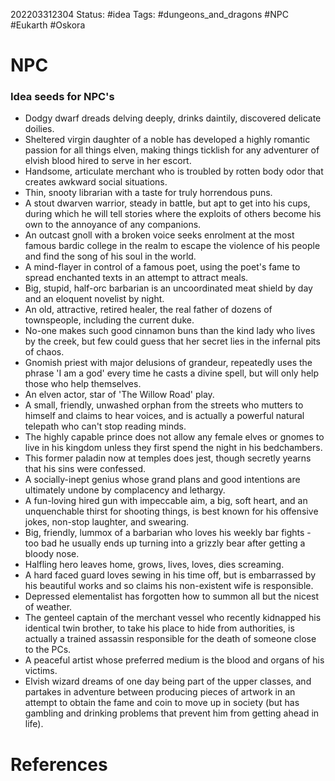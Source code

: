 202203312304
Status: #idea
Tags: #dungeons_and_dragons #NPC #Eukarth #Oskora 

# NPC
### Idea seeds for NPC's
- Dodgy dwarf dreads delving deeply, drinks daintily, discovered delicate doilies.
- Sheltered virgin daughter of a noble has developed a highly romantic passion for all things elven, making things ticklish for any adventurer of elvish blood hired to serve in her escort.
- Handsome, articulate merchant who is troubled by rotten body odor that creates awkward social situations.
- Thin, snooty librarian with a taste for truly horrendous puns.
- A stout dwarven warrior, steady in battle, but apt to get into his cups, during which he will tell stories where the exploits of others become his own to the annoyance of any companions.
- An outcast gnoll with a broken voice seeks enrolment at the most famous bardic college in the realm to escape the violence of his people and find the song of his soul in the world.
- A mind-flayer in control of a famous poet, using the poet's fame to spread enchanted texts in an attempt to attract meals.
- Big, stupid, half-orc barbarian is an uncoordinated meat shield by day and an eloquent novelist by night.
- An old, attractive, retired healer, the real father of dozens of townspeople, including the current duke.
- No-one makes such good cinnamon buns than the kind lady who lives by the creek, but few could guess that her secret lies in the infernal pits of chaos.
- Gnomish priest with major delusions of grandeur, repeatedly uses the phrase 'I am a god' every time he casts a divine spell, but will only help those who help themselves.
- An elven actor, star of 'The Willow Road' play.
- A small, friendly, unwashed orphan from the streets who mutters to himself and claims to hear voices, and is actually a powerful natural telepath who can't stop reading minds.
- The highly capable prince does not allow any female elves or gnomes to live in his kingdom unless they first spend the night in his bedchambers.
- This former paladin now at temples does jest, though secretly yearns that his sins were confessed.
- A socially-inept genius whose grand plans and good intentions are ultimately undone by complacency and lethargy.
- A fun-loving hired gun with impeccable aim, a big, soft heart, and an unquenchable thirst for shooting things, is best known for his offensive jokes, non-stop laughter, and swearing.
- Big, friendly, lummox of a barbarian who loves his weekly bar fights - too bad he usually ends up turning into a grizzly bear after getting a bloody nose.
- Halfling hero leaves home, grows, lives, loves, dies screaming.
- A hard faced guard loves sewing in his time off, but is embarrassed by his beautiful works and so claims his non-existent wife is responsible.
- Depressed elementalist has forgotten how to summon all but the nicest of weather.
- The genteel captain of the merchant vessel who recently kidnapped his identical twin brother, to take his place to hide from authorities, is actually a trained assassin responsible for the death of someone close to the PCs.
- A peaceful artist whose preferred medium is the blood and organs of his victims.
- Elvish wizard dreams of one day being part of the upper classes, and partakes in adventure between producing pieces of artwork in an attempt to obtain the fame and coin to move up in society (but has gambling and drinking problems that prevent him from getting ahead in life).


# References

